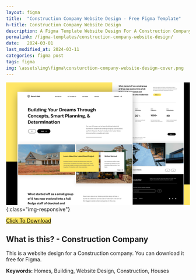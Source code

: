 ```yaml
---
layout: figma
title:  "Construction Company Website Design - Free Figma Template"
h-title: Construction Company Website Design
description: A Figma Template Website Design For A Construction Company - Click Here To Duplicate for Free - Home - Building
permalink: /figma-templates/construction-company-website-design/
date:   2024-03-01
last_modified_at: 2024-03-11
categories: figma post
tags: figma
img: \assets\img\figma\consturction-company-website-design-cover.png
---
```


![Construction Company Website Design - Figma Template](\assets\img\figma\consturction-company-website-design-cover.png){:class="img-responsive"}

<a href="https://payhip.com/b/xWrJF" style="color:#000!important;background:#FFE664!important;border:0!important;" class="payhip-buy-button" data-product="xWrJF">Click To Download</a>

## What is this? - Construction Company 
This is a website design for a Construction company. You can download it free for Figma.

**Keywords:** Homes, Building, Website Design, Construction, Houses

